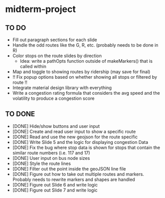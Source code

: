 # midterm-project

## TO DO
* Fill out paragraph sections for each slide
* Handle the odd routes like the G, R, etc. (probably needs to be done in R)
* Color stops on the route slides by direction
  * Idea: write a pathOpts function outside of makeMarkers() that is called within
* Map and toggle to showing routes by ridership (may save for final)
* !! Fix popup options based on whether showing all stops or filtered by route !!
* Integrate material design library with everything
* Write a congestion rating formula that considers the avg speed and the volatility to produce a congestion score


## TO DONE
* [DONE] Hide/show buttons and user input
* [DONE] Create and read user input to show a specific route
* [DONE] Read and use the new geojson for the route specific
* [DONE] Write Slide 5 and the logic for displaying congestion Data
* [DONE] Fix the bug where stop data is shown for stops that contain the similar route numbers (i.e. 117 and 17)
* [DONE] User input on bus node sizes
* [DONE] Style the route lines
* [DONE] Filter out the point inside the geoJSON line file
* [DONE] Figure out how to take out multiple routes and markers. Probably needs to rewrite markers and shapes are handled
* [DONE] Figure out Slide 6 and write logic
* [DONE] Figure out Slide 7 and write logic
